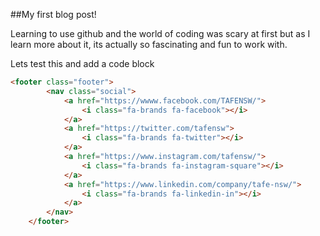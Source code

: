 ##My first blog post!

Learning to use github and the world of coding was scary at first but as I learn more about it, its actually so fascinating and fun to work with.

Lets test this and add a code block

```html
<footer class="footer">
        <nav class="social">
            <a href="https://wwww.facebook.com/TAFENSW/">
                <i class="fa-brands fa-facebook"></i>
            </a>
            <a href="https://twitter.com/tafensw">
                <i class="fa-brands fa-twitter"></i>
            </a>
            <a href="https://www.instagram.com/tafensw/">
                <i class="fa-brands fa-instagram-square"></i>
            </a>
            <a href="https://www.linkedin.com/company/tafe-nsw/">
                <i class="fa-brands fa-linkedin-in"></i>
            </a>
        </nav>
    </footer>
    
